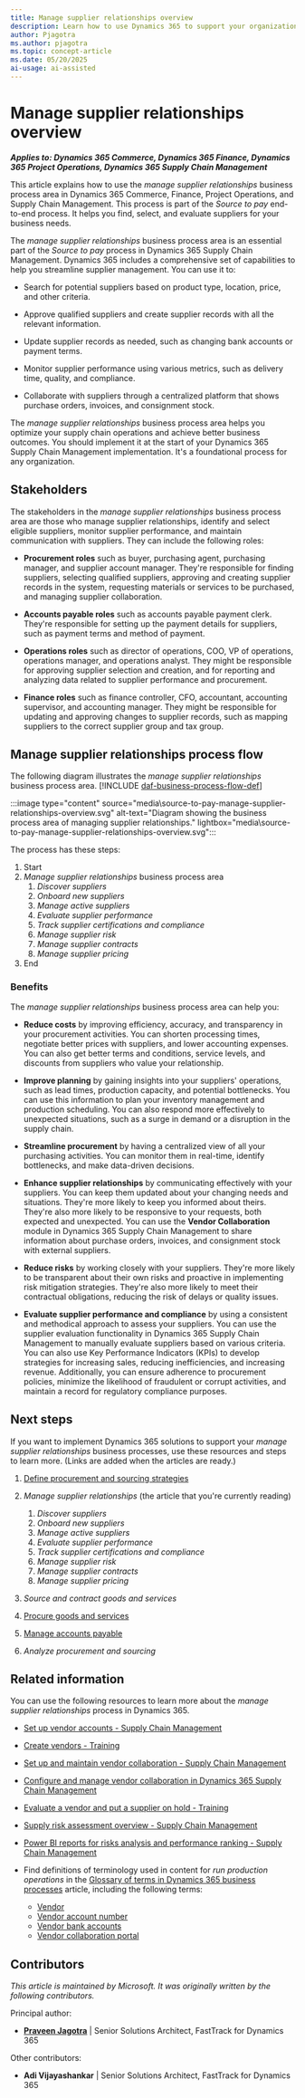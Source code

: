 ```yaml
---
title: Manage supplier relationships overview
description: Learn how to use Dynamics 365 to support your organization's business processes for managing suppliers, including improving supplier performance.
author: Pjagotra
ms.author: pjagotra
ms.topic: concept-article
ms.date: 05/20/2025
ai-usage: ai-assisted
---
```


# Manage supplier relationships overview

***Applies to: Dynamics 365 Commerce, Dynamics 365 Finance, Dynamics 365 Project Operations, Dynamics 365 Supply Chain Management***

This article explains how to use the *manage supplier relationships* business process area in Dynamics 365 Commerce, Finance, Project Operations, and Supply Chain Management. This process is part of the *Source to pay* end-to-end process. It helps you find, select, and evaluate suppliers for your business needs.

The *manage supplier relationships* business process area is an essential part of the *Source to pay* process in Dynamics 365 Supply Chain Management. Dynamics 365 includes a comprehensive set of capabilities to help you streamline supplier management. You can use it to:

- Search for potential suppliers based on product type, location, price, and other criteria.

- Approve qualified suppliers and create supplier records with all the relevant information.

- Update supplier records as needed, such as changing bank accounts or payment terms.

- Monitor supplier performance using various metrics, such as delivery time, quality, and compliance.

- Collaborate with suppliers through a centralized platform that shows purchase orders, invoices, and consignment stock.

The *manage supplier relationships* business process area helps you optimize your supply chain operations and achieve better business outcomes. You should implement it at the start of your Dynamics 365 Supply Chain Management implementation. It's a foundational process for any organization.

## Stakeholders

The stakeholders in the *manage supplier relationships* business process area are those who manage supplier relationships, identify and select eligible suppliers, monitor supplier performance, and maintain communication with suppliers. They can include the following roles:

- **Procurement roles** such as buyer, purchasing agent, purchasing manager, and supplier account manager. They're responsible for finding suppliers, selecting qualified suppliers, approving and creating supplier records in the system, requesting materials or services to be purchased, and managing supplier collaboration.

- **Accounts payable roles** such as accounts payable payment clerk. They're responsible for setting up the payment details for suppliers, such as payment terms and method of payment.

- **Operations roles** such as director of operations, COO, VP of operations, operations manager, and operations analyst. They might be responsible for approving supplier selection and creation, and for reporting and analyzing data related to supplier performance and procurement.

- **Finance roles** such as finance controller, CFO, accountant, accounting supervisor, and accounting manager. They might be responsible for updating and approving changes to supplier records, such as mapping suppliers to the correct supplier group and tax group.

## Manage supplier relationships process flow

The following diagram illustrates the *manage supplier relationships* business process area. [!INCLUDE [daf-business-process-flow-def](~/../shared-content/shared/guidance-includes/daf-business-process-flow-def.md)]

:::image type="content" source="media\source-to-pay-manage-supplier-relationships-overview.svg" alt-text="Diagram showing the business process area of managing supplier relationships." lightbox="media\source-to-pay-manage-supplier-relationships-overview.svg":::

The process has these steps:

1. Start
2. *Manage supplier relationships* business process area
   1. *Discover suppliers*
   2. *Onboard new suppliers*
   3. *Manage active suppliers*
   4. *Evaluate supplier performance*
   5. *Track supplier certifications and compliance*
   6. *Manage supplier risk*
   7. *Manage supplier contracts*
   8. *Manage supplier pricing*
3. End

### Benefits

The *manage supplier relationships* business process area can help you:

- **Reduce costs** by improving efficiency, accuracy, and transparency in your procurement activities. You can shorten processing times, negotiate better prices with suppliers, and lower accounting expenses. You can also get better terms and conditions, service levels, and discounts from suppliers who value your relationship.

- **Improve planning** by gaining insights into your suppliers' operations, such as lead times, production capacity, and potential bottlenecks. You can use this information to plan your inventory management and production scheduling. You can also respond more effectively to unexpected situations, such as a surge in demand or a disruption in the supply chain.

- **Streamline procurement** by having a centralized view of all your purchasing activities. You can monitor them in real-time, identify bottlenecks, and make data-driven decisions.

- **Enhance supplier relationships** by communicating effectively with your suppliers. You can keep them updated about your changing needs and situations. They're more likely to keep you informed about theirs. They're also more likely to be responsive to your requests, both expected and unexpected. You can use the **Vendor Collaboration** module in Dynamics 365 Supply Chain Management to share information about purchase orders, invoices, and consignment stock with external suppliers.

- **Reduce risks** by working closely with your suppliers. They're more likely to be transparent about their own risks and proactive in implementing risk mitigation strategies. They're also more likely to meet their contractual obligations, reducing the risk of delays or quality issues.

- **Evaluate supplier performance and compliance** by using a consistent and methodical approach to assess your suppliers. You can use the supplier evaluation functionality in Dynamics 365 Supply Chain Management to manually evaluate suppliers based on various criteria. You can also use Key Performance Indicators (KPIs) to develop strategies for increasing sales, reducing inefficiencies, and increasing revenue. Additionally, you can ensure adherence to procurement policies, minimize the likelihood of fraudulent or corrupt activities, and maintain a record for regulatory compliance purposes.

## Next steps

If you want to implement Dynamics 365 solutions to support your *manage supplier relationships* business processes, use these resources and steps to learn more. (Links are added when the articles are ready.)  

1. [Define procurement and sourcing strategies](source-to-pay-define-procurement-sourcing-strategy-overview.md)  
1. *Manage supplier relationships* (the article that you're currently reading)  

    1. *Discover suppliers*
    1. *Onboard new suppliers*
    1. *Manage active suppliers*
    1. *Evaluate supplier performance*
    1. *Track supplier certifications and compliance*
    1. *Manage supplier risk*
    1. *Manage supplier contracts*
    1. *Manage supplier pricing*
1. *Source and contract goods and services*
1. [Procure goods and services](source-to-pay-procure-materials-services-overview.md)  
1. [Manage accounts payable](source-to-pay-manage-accounts-payable-overview.md)  
1. *Analyze procurement and sourcing*  

## Related information

You can use the following resources to learn more about the *manage supplier relationships* process in Dynamics 365.

- [Set up vendor accounts - Supply Chain Management](/dynamics365/supply-chain/procurement/set-up-vendor-accounts)

- [Create vendors - Training](/training/modules/configure-accounts-payable-dyn365-finance/8-create-vendors)

- [Set up and maintain vendor collaboration - Supply Chain Management](/dynamics365/supply-chain/procurement/set-up-maintain-vendor-collaboration)

- [Configure and manage vendor collaboration in Dynamics 365 Supply Chain Management](/training/modules/configure-manage-vendor-collaboration-dyn365-supply-chain-mgmt/)

- [Evaluate a vendor and put a supplier on hold - Training](/training/modules/configure-perform-procure-purchase-dyn365-supply-chain-mgmt/5-put-on-hold?ns-enrollment-type=learningpath&ns-enrollment-id=learn-dynamics.configure-manage-procurement-suppliers-d365-finance-ops)

- [Supply risk assessment overview - Supply Chain Management](/dynamics365/supply-chain/procurement/supply-risk-assessment-overview)

- [Power BI reports for risks analysis and performance ranking - Supply Chain Management](/dynamics365/supply-chain/procurement/supply-risk-assessment-reports)

- Find definitions of terminology used in content for *run production operations* in the [Glossary of terms in Dynamics 365 business processes](glossary.md) article, including the following terms:
  - [Vendor](glossary.md#vendor)
  - [Vendor account number](glossary.md#vendor-account-number)
  - [Vendor bank accounts](glossary.md#vendor-bank-accounts)
  - [Vendor collaboration portal](glossary.md#vendor-collaboration-portal)

<!---## Tags

*Industries:* Agriculture (01-09), Mining (10-14), Construction (15-17), Manufacturing (20-39), Transportation and Public Utilities (40-49), Wholesale Trade (50-51), Retail Trade (52-59), Finance, Insurance, Real Estate (60-67), Services (70-89), Public Administration (91-99)

*Stakeholders:* Accounts payable, Administrative, Audit, Finance, Production, Project Management, Purchasing, Service operations, Warehouse

*Products:* Dynamics 365 Commerce, Dynamics 365 Finance, Dynamics 365 Project Operations, Dynamics 365 Supply Chain Management, Microsoft Supply Chain Center --->

## Contributors

*This article is maintained by Microsoft. It was originally written by the following contributors.*

Principal author:

- [**Praveen Jagotra**](https://www.linkedin.com/in/praveen-jagotra) \| Senior Solutions Architect, FastTrack for Dynamics 365

Other contributors:

- **Adi Vijayashankar** \| Senior Solutions Architect, FastTrack for Dynamics 365
